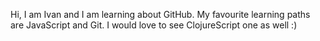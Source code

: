 Hi, I am Ivan and I am learning about GitHub.
My favourite learning paths are JavaScript and Git. I would love to see ClojureScript one as well :) 
